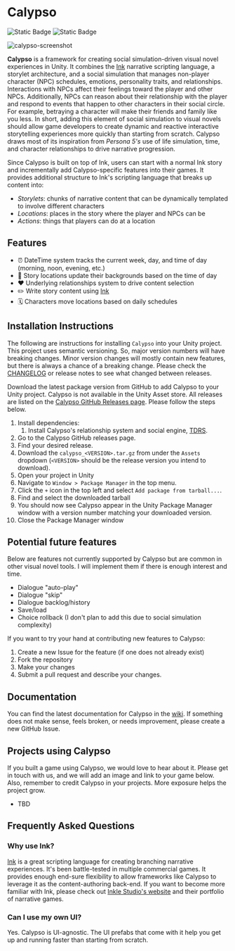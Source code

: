 # Calypso

![Static Badge](https://img.shields.io/badge/Unity-2022.3-black)
![Static Badge](https://img.shields.io/badge/Version-1.0.0-green)

![calypso-screenshot](https://github.com/ShiJbey/Calypso/assets/11076525/810faa96-66f1-45d8-869d-94a0d7a4ecfc)

**Calypso** is a framework for creating social simulation-driven visual novel experiences in Unity. It combines the [Ink](https://www.inklestudios.com/ink/) narrative scripting language, a storylet architecture, and a social simulation that manages non-player character (NPC) schedules, emotions, personality traits, and relationships. Interactions with NPCs affect their feelings toward the player and other NPCs. Additionally, NPCs can reason about their relationship with the player and respond to events that happen to other characters in their social circle. For example, betraying a character will make their friends and family like you less. In short, adding this element of social simulation to visual novels should allow game developers to create dynamic and reactive interactive storytelling experiences more quickly than starting from scratch. Calypso draws most of its inspiration from _Persona 5's_ use of life simulation, time, and character relationships to drive narrative progression.

Since Calypso is built on top of Ink, users can start with a normal Ink story and incrementally add Calypso-specific features into their games. It provides additional structure to Ink's scripting language that breaks up content into:

- _Storylets_: chunks of narrative content that can be dynamically templated to involve different characters
- _Locations_: places in the story where the player and NPCs can be
- _Actions_: things that players can do at a location

## Features

- ⏰ DateTime system tracks the current week, day, and time of day (morning, noon, evening, etc.)
- 📍 Story locations update their backgrounds based on the time of day
- ❤️ Underlying relationships system to drive content selection
- ✏️ Write story content using [Ink](https://www.inklestudios.com/ink/)
- 🗓️ Characters move locations based on daily schedules

## Installation Instructions

The following are instructions for installing `Calypso` into your Unity project. This project uses semantic versioning. So, major version numbers will have breaking changes. Minor version changes will mostly contain new features, but there is always a chance of a breaking change. Please check the [CHANGELOG](./CHANGELOG.md) or release notes to see what changed between releases.

Download the latest package version from GitHub to add Calypso to your Unity project. Calypso is not available in the Unity Asset store. All releases are listed on the [Calypso GitHub Releases page](https://github.com/ShiJbey/Calypso/releases). Please follow the steps below.

1. Install dependencies:
   1. Install Calypso's relationship system and social engine, [TDRS](https://github.com/ShiJbey/Unity-TDRS).
2. Go to the Calypso GitHub releases page.
3. Find your desired release.
4. Download the `calypso_<VERSION>.tar.gz` from under the `Assets` dropdown (`<VERSION>` should be the release version you intend to download).
5. Open your project in Unity
6. Navigate to `Window > Package Manager` in the top menu.
7. Click the `+` icon in the top left and select `Add package from tarball...`.
8. Find and select the downloaded tarball
9. You should now see Calypso appear in the Unity Package Manager window with a version number matching your downloaded version.
10. Close the Package Manager window

## Potential future features

Below are features not currently supported by Calypso but are common in other visual novel tools. I will implement them if there is enough interest and time.

- Dialogue "auto-play"
- Dialogue "skip"
- Dialogue backlog/history
- Save/load
- Choice rollback (I don't plan to add this due to social simulation complexity)

If you want to try your hand at contributing new features to Calypso:

1. Create a new Issue for the feature (if one does not already exist)
2. Fork the repository
3. Make your changes
4. Submit a pull request and describe your changes.

## Documentation

You can find the latest documentation for Calypso in the [wiki](https://github.com/ShiJbey/Calypso/wiki). If something does not make sense, feels broken, or needs improvement, please create a new GitHub Issue.

## Projects using Calypso

If you built a game using Calypso, we would love to hear about it. Please get in touch with us, and we will add an image and link to your game below. Also, remember to credit Calypso in your projects. More exposure helps the project grow.

- TBD

## Frequently Asked Questions

### Why use Ink?

[Ink](https://www.inklestudios.com/ink/) is a great scripting language for creating branching narrative experiences. It's been battle-tested in multiple commercial games. It provides enough end-sure flexibility to allow frameworks like Calypso to leverage it as the content-authoring back-end. If you want to become more familiar with Ink, please check out [Inkle Studio's website](https://www.inklestudios.com) and their portfolio of narrative games.

### Can I use my own UI?

Yes. Calypso is UI-agnostic. The UI prefabs that come with it help you get up and running faster than starting from scratch.
